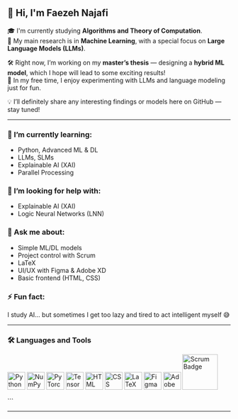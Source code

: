 
## 👋 Hi, I'm Faezeh Najafi

🎓 I'm currently studying **Algorithms and Theory of Computation**.  
🔬 My main research is in **Machine Learning**, with a special focus on **Large Language Models (LLMs)**.

🛠 Right now, I’m working on my **master’s thesis** — designing a **hybrid ML model**, which I hope will lead to some exciting results!  
🧪 In my free time, I enjoy experimenting with LLMs and language modeling just for fun.

💡 I’ll definitely share any interesting findings or models here on GitHub — stay tuned!

---

### 🌱 I’m currently learning:
- Python, Advanced ML & DL  
- LLMs, SLMs  
- Explainable AI (XAI)  
- Parallel Processing

### 🤝 I’m looking for help with:
- Explainable AI (XAI)  
- Logic Neural Networks (LNN)

### 💬 Ask me about:
- Simple ML/DL models  
- Project control with Scrum  
- LaTeX  
- UI/UX with Figma & Adobe XD  
- Basic frontend (HTML, CSS)

### ⚡ Fun fact:
I study AI… but sometimes I get too lazy and tired to act intelligent myself 😅

---

### 🛠️ Languages and Tools

<p align="left">
  <img src="https://cdn.jsdelivr.net/gh/devicons/devicon/icons/python/python-original.svg" width="40" alt="Python"/>
  <img src="https://cdn.jsdelivr.net/gh/devicons/devicon/icons/numpy/numpy-original.svg" width="40" alt="NumPy"/>
  <img src="https://cdn.jsdelivr.net/gh/devicons/devicon/icons/pytorch/pytorch-original.svg" width="40" alt="PyTorch"/>
  <img src="https://cdn.jsdelivr.net/gh/devicons/devicon/icons/tensorflow/tensorflow-original.svg" width="40" alt="TensorFlow"/>
  <img src="https://cdn.jsdelivr.net/gh/devicons/devicon/icons/html5/html5-original.svg" width="40" alt="HTML"/>
  <img src="https://cdn.jsdelivr.net/gh/devicons/devicon/icons/css3/css3-original.svg" width="40" alt="CSS"/>
  <img src="https://cdn.jsdelivr.net/gh/devicons/devicon/icons/latex/latex-original.svg" width="40" alt="LaTeX"/>
  <img src="https://cdn.jsdelivr.net/gh/devicons/devicon/icons/figma/figma-original.svg" width="40" alt="Figma"/>
  <img src="https://cdn.jsdelivr.net/gh/devicons/devicon/icons/adobedreamweaver/adobedreamweaver-plain.svg" width="40" alt="Adobe XD"/>
  <img src="https://raw.githubusercontent.com/aleen42/badges/master/src/scrum.svg" width="80" alt="Scrum Badge"/>
</p>
```

---



